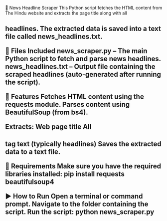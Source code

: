 📰 News Headline Scraper
This Python script fetches the HTML content from The Hindu website and extracts the page title along with all <h2> headlines. The extracted data is saved into a text file called news_headlines.txt.

📁 Files Included
news_scraper.py – The main Python script to fetch and parse news headlines.
news_headlines.txt – Output file containing the scraped headlines (auto-generated after running the script).

📌 Features
Fetches HTML content using the requests module.
Parses content using BeautifulSoup (from bs4).

Extracts:
Web page title
All <h2> tag text (typically headlines)
Saves the extracted data to a text file.

🚀 Requirements
Make sure you have the required libraries installed:
pip install requests beautifulsoup4

▶️ How to Run
Open a terminal or command prompt.
Navigate to the folder containing the script.
Run the script:
python news_scraper.py
